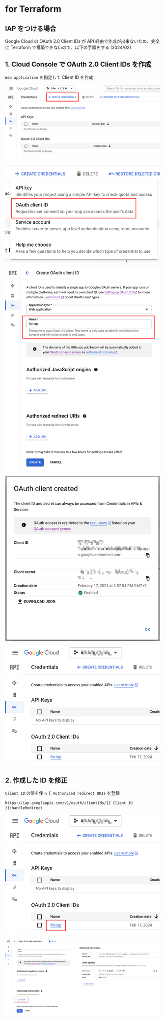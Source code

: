 # for Terraform

## IAP をつける場合

Google Cloud の OAuth 2.0 Client IDs が API 経由で作成が出来ないため、完全に Terraform で構築できないので、以下の手順をする (2024/02)

## 1. Cloud Console で OAuth 2.0 Client IDs を作成

`Web application` を指定して Client ID を作成

![](./_img/01-01.png)

![](./_img/01-02.png)

![](./_img/01-03.png)

![](./_img/01-04.png)

![](./_img/01-05.png)

## 2. 作成した ID を修正


`Client ID` の値を使って `Authorized redirect URIs` を登録

```
https://iap.googleapis.com/v1/oauth/clientIds/{{ Client ID }}:handleRedirect
```

![](./_img/02-01.png)

![](./_img/02-02.png)


